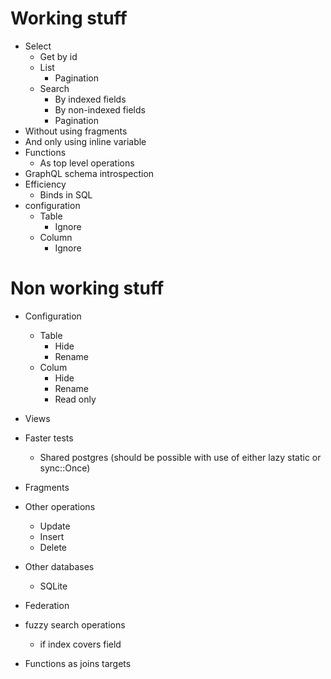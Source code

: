 # Working stuff

- Select
  - Get by id
  - List
    - Pagination
  - Search
    - By indexed fields
    - By non-indexed fields
    - Pagination
- Without using fragments
- And only using inline variable
- Functions
  - As top level operations
- GraphQL schema introspection
- Efficiency
  - Binds in SQL
- configuration
  - Table
    - Ignore
  - Column
    - Ignore

# Non working stuff
- Configuration
  - Table
    - Hide
    - Rename
  - Colum
    - Hide
    - Rename
    - Read only
- Views
- Faster tests
  - Shared postgres (should be possible with use of either lazy static or sync::Once)
- Fragments
- Other operations
  - Update
  - Insert
  - Delete
- Other databases
  - SQLite

- Federation
- fuzzy search operations
  - if index covers field
- Functions as joins targets